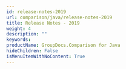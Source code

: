 ```yaml
---
id: release-notes-2019
url: comparison/java/release-notes-2019
title: Release Notes - 2019
weight: 4
description: ""
keywords:
productName: GroupDocs.Comparison for Java
hideChildren: False
isMenuItemWithNoContent: True
---
```

